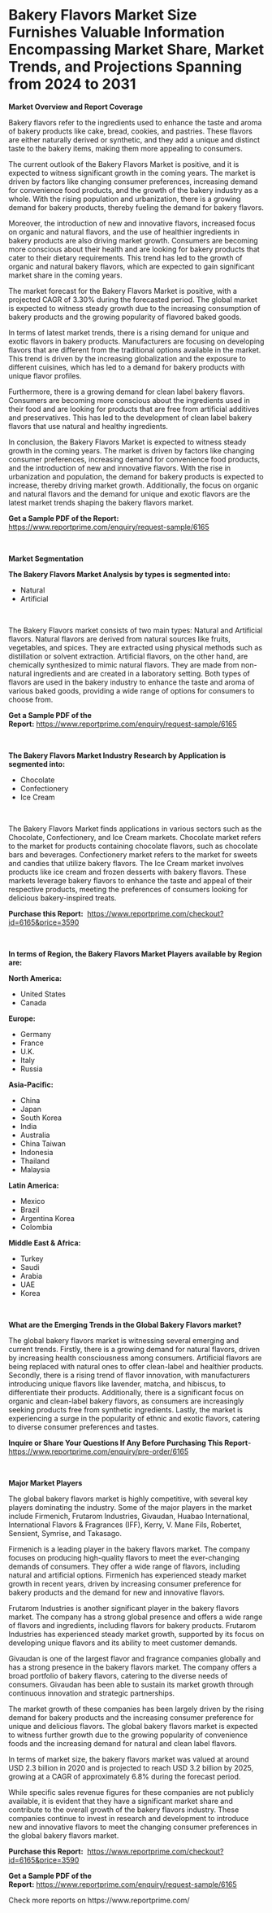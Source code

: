 <p><h1>Bakery Flavors Market Size Furnishes Valuable Information Encompassing Market Share, Market Trends, and Projections Spanning from 2024 to 2031</h1></p><p><strong>Market Overview and Report Coverage</strong></p>
<p><p>Bakery flavors refer to the ingredients used to enhance the taste and aroma of bakery products like cake, bread, cookies, and pastries. These flavors are either naturally derived or synthetic, and they add a unique and distinct taste to the bakery items, making them more appealing to consumers.</p><p>The current outlook of the Bakery Flavors Market is positive, and it is expected to witness significant growth in the coming years. The market is driven by factors like changing consumer preferences, increasing demand for convenience food products, and the growth of the bakery industry as a whole. With the rising population and urbanization, there is a growing demand for bakery products, thereby fueling the demand for bakery flavors.</p><p>Moreover, the introduction of new and innovative flavors, increased focus on organic and natural flavors, and the use of healthier ingredients in bakery products are also driving market growth. Consumers are becoming more conscious about their health and are looking for bakery products that cater to their dietary requirements. This trend has led to the growth of organic and natural bakery flavors, which are expected to gain significant market share in the coming years.</p><p>The market forecast for the Bakery Flavors Market is positive, with a projected CAGR of 3.30% during the forecasted period. The global market is expected to witness steady growth due to the increasing consumption of bakery products and the growing popularity of flavored baked goods.</p><p>In terms of latest market trends, there is a rising demand for unique and exotic flavors in bakery products. Manufacturers are focusing on developing flavors that are different from the traditional options available in the market. This trend is driven by the increasing globalization and the exposure to different cuisines, which has led to a demand for bakery products with unique flavor profiles.</p><p>Furthermore, there is a growing demand for clean label bakery flavors. Consumers are becoming more conscious about the ingredients used in their food and are looking for products that are free from artificial additives and preservatives. This has led to the development of clean label bakery flavors that use natural and healthy ingredients.</p><p>In conclusion, the Bakery Flavors Market is expected to witness steady growth in the coming years. The market is driven by factors like changing consumer preferences, increasing demand for convenience food products, and the introduction of new and innovative flavors. With the rise in urbanization and population, the demand for bakery products is expected to increase, thereby driving market growth. Additionally, the focus on organic and natural flavors and the demand for unique and exotic flavors are the latest market trends shaping the bakery flavors market.</p></p>
<p><strong>Get a Sample PDF of the Report:</strong> <a href="https://www.reportprime.com/enquiry/request-sample/6165">https://www.reportprime.com/enquiry/request-sample/6165</a></p>
<p>&nbsp;</p>
<p><strong>Market Segmentation</strong></p>
<p><strong>The Bakery Flavors Market Analysis by types is segmented into:</strong></p>
<p><ul><li>Natural</li><li>Artificial</li></ul></p>
<p>&nbsp;</p>
<p><p>The Bakery Flavors market consists of two main types: Natural and Artificial flavors. Natural flavors are derived from natural sources like fruits, vegetables, and spices. They are extracted using physical methods such as distillation or solvent extraction. Artificial flavors, on the other hand, are chemically synthesized to mimic natural flavors. They are made from non-natural ingredients and are created in a laboratory setting. Both types of flavors are used in the bakery industry to enhance the taste and aroma of various baked goods, providing a wide range of options for consumers to choose from.</p></p>
<p><strong>Get a Sample PDF of the Report:</strong>&nbsp;<a href="https://www.reportprime.com/enquiry/request-sample/6165">https://www.reportprime.com/enquiry/request-sample/6165</a></p>
<p>&nbsp;</p>
<p><strong>The Bakery Flavors Market Industry Research by Application is segmented into:</strong></p>
<p><ul><li>Chocolate</li><li>Confectionery</li><li>Ice Cream</li></ul></p>
<p>&nbsp;</p>
<p><p>The Bakery Flavors Market finds applications in various sectors such as the Chocolate, Confectionery, and Ice Cream markets. Chocolate market refers to the market for products containing chocolate flavors, such as chocolate bars and beverages. Confectionery market refers to the market for sweets and candies that utilize bakery flavors. The Ice Cream market involves products like ice cream and frozen desserts with bakery flavors. These markets leverage bakery flavors to enhance the taste and appeal of their respective products, meeting the preferences of consumers looking for delicious bakery-inspired treats.</p></p>
<p><strong>Purchase this Report:</strong>&nbsp; <a href="https://www.reportprime.com/checkout?id=6165&price=3590">https://www.reportprime.com/checkout?id=6165&price=3590</a></p>
<p>&nbsp;</p>
<p><strong>In terms of Region, the Bakery Flavors Market Players available by Region are:</strong></p>
<p>
    <p> <strong> North America: </strong>
        <ul>
            <li>United States</li>
            <li>Canada</li>
        </ul>
        </p> 
    <p> <strong> Europe: </strong>
        <ul>
            <li>Germany</li>
            <li>France</li>
            <li>U.K.</li>
            <li>Italy</li>
            <li>Russia</li>
        </ul>
        </p> 
    <p> <strong> Asia-Pacific: </strong>
        <ul>
            <li>China</li>
            <li>Japan</li>
            <li>South Korea</li>
            <li>India</li>
            <li>Australia</li>
            <li>China Taiwan</li>
            <li>Indonesia</li>
            <li>Thailand</li>
            <li>Malaysia</li>
        </ul>
        </p> 
    <p> <strong> Latin America: </strong>
        <ul>
            <li>Mexico</li>
            <li>Brazil</li>
            <li>Argentina Korea</li>
            <li>Colombia</li>
        </ul>
        </p> 
    <p> <strong> Middle East & Africa: </strong>
        <ul>
            <li>Turkey</li>
            <li>Saudi</li>
            <li>Arabia</li>
            <li>UAE</li>
            <li>Korea</li>
        </ul>
    </p>
    </p>
<p>&nbsp;</p>
<p><strong>What are the Emerging Trends in the Global Bakery Flavors market?</strong></p>
<p><p>The global bakery flavors market is witnessing several emerging and current trends. Firstly, there is a growing demand for natural flavors, driven by increasing health consciousness among consumers. Artificial flavors are being replaced with natural ones to offer clean-label and healthier products. Secondly, there is a rising trend of flavor innovation, with manufacturers introducing unique flavors like lavender, matcha, and hibiscus, to differentiate their products. Additionally, there is a significant focus on organic and clean-label bakery flavors, as consumers are increasingly seeking products free from synthetic ingredients. Lastly, the market is experiencing a surge in the popularity of ethnic and exotic flavors, catering to diverse consumer preferences and tastes.</p></p>
<p><strong>Inquire or Share Your Questions If Any Before Purchasing This Report</strong>- <a href="https://www.reportprime.com/enquiry/pre-order/6165">https://www.reportprime.com/enquiry/pre-order/6165</a></p>
<p>&nbsp;</p>
<p><strong>Major Market Players</strong></p>
<p><p>The global bakery flavors market is highly competitive, with several key players dominating the industry. Some of the major players in the market include Firmenich, Frutarom Industries, Givaudan, Huabao International, International Flavors & Fragrances (IFF), Kerry, V. Mane Fils, Robertet, Sensient, Symrise, and Takasago.</p><p>Firmenich is a leading player in the bakery flavors market. The company focuses on producing high-quality flavors to meet the ever-changing demands of consumers. They offer a wide range of flavors, including natural and artificial options. Firmenich has experienced steady market growth in recent years, driven by increasing consumer preference for bakery products and the demand for new and innovative flavors.</p><p>Frutarom Industries is another significant player in the bakery flavors market. The company has a strong global presence and offers a wide range of flavors and ingredients, including flavors for bakery products. Frutarom Industries has experienced steady market growth, supported by its focus on developing unique flavors and its ability to meet customer demands.</p><p>Givaudan is one of the largest flavor and fragrance companies globally and has a strong presence in the bakery flavors market. The company offers a broad portfolio of bakery flavors, catering to the diverse needs of consumers. Givaudan has been able to sustain its market growth through continuous innovation and strategic partnerships.</p><p>The market growth of these companies has been largely driven by the rising demand for bakery products and the increasing consumer preference for unique and delicious flavors. The global bakery flavors market is expected to witness further growth due to the growing popularity of convenience foods and the increasing demand for natural and clean label flavors.</p><p>In terms of market size, the bakery flavors market was valued at around USD 2.3 billion in 2020 and is projected to reach USD 3.2 billion by 2025, growing at a CAGR of approximately 6.8% during the forecast period.</p><p>While specific sales revenue figures for these companies are not publicly available, it is evident that they have a significant market share and contribute to the overall growth of the bakery flavors industry. These companies continue to invest in research and development to introduce new and innovative flavors to meet the changing consumer preferences in the global bakery flavors market.</p></p>
<p><strong>Purchase this Report:</strong>&nbsp;&nbsp;<a href="https://www.reportprime.com/checkout?id=6165&price=3590">https://www.reportprime.com/checkout?id=6165&price=3590</a></p>
<p></p>
<p><strong>Get a Sample PDF of the Report:</strong>&nbsp;<a href="https://www.reportprime.com/enquiry/request-sample/6165">https://www.reportprime.com/enquiry/request-sample/6165</a></p>
<p>Check more reports on https://www.reportprime.com/</p>